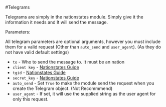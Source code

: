 #Telegrams

Telegrams are simply in the nationstates module. Simply give it the information it needs and It will send the message.

Parameters:

All telegram parameters are optional arguments, however you must include them for a valid request (Other than `auto_send` and `user_agent`). (As they do not have valid default settings)

* `to` - Who to send the message to. It must be an nation 
* `client key` - [Nationstates Guide](https://www.nationstates.net/pages/api.html#telegrams)
* `tgid` - [Nationstates Guide](https://www.nationstates.net/pages/api.html#telegrams)
* `secret_key` - [Nationstates Guide](https://www.nationstates.net/pages/api.html#telegrams)
* `auto_send` - Set `True` to make the module send the request when you create the Telegram object. (Not Recommmend)
* `user_agent` - If set, it will use the supplied string as the user agent for only this request.